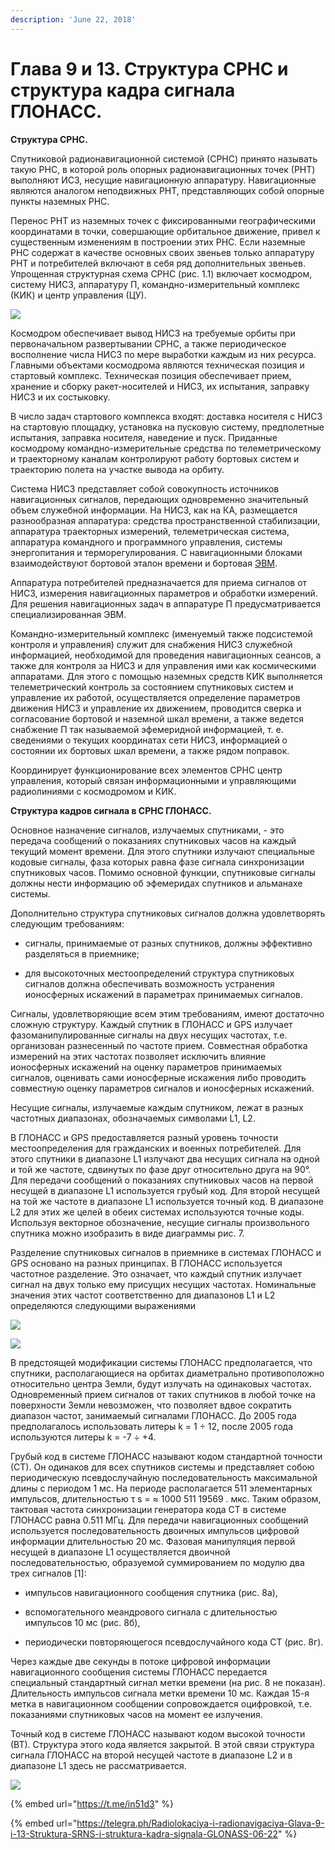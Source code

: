 ```yaml
---
description: 'June 22, 2018'
---
```


# Глава 9 и 13. Структура СРНС и структура кадра сигнала ГЛОНАСС.

**Структура СРНС.**

Спутниковой радионавигационной системой \(СРНС\) принято называть такую РНС, в которой роль опорных радионавигационных точек \(РНТ\) выполняют ИСЗ, несущие навигационную аппаратуру. Навигационные являются аналогом неподвижных РНТ, представляющих собой опорные пункты наземных РНС.

Перенос РНТ из наземных точек с фиксированными географическими координатами в точки, совершающие орбитальное движение, привел к существенным изменениям в построении этих РНС. Если наземные РНС содержат в качестве основных своих звеньев только аппаратуру РНТ и потребителей включают в себя ряд дополнительных звеньев. Упрощенная структурная схема СРНС \(рис. 1.1\) включает космодром, систему НИСЗ, аппаратуру П, командно-измерительный комплекс \(КИК\) и центр управления \(ЦУ\).

![](https://telegra.ph/file/766dbb85e613dd171e0a0.png)

Космодром обеспечивает вывод НИСЗ на требуемые орбиты при первоначальном развертывании СРНС, а также периодическое восполнение числа НИСЗ по мере выработки каждым из них ресурса. Главными объектами космодрома являются техническая позиция и стартовый комплекс. Техническая позиция обеспечивает прием, хранение и сборку ракет-носителей и НИСЗ, их испытания, заправку НИСЗ и их состыковку.

В число задач стартового комплекса входят: доставка носителя с НИСЗ на стартовую площадку, установка на пусковую систему, предполетные испытания, заправка носителя, наведение и пуск. Приданные космодрому командно-измерительные средства по телеметрическому и траекторному каналам контролируют работу бортовых систем и траекторию полета на участке вывода на орбиту.

Система НИСЗ представляет собой совокупность источников навигационных сигналов, передающих одновременно значительный объем служебной информации. На НИСЗ, как на КА, размещается разнообразная аппаратура: средства пространственной стабилизации, аппаратура траекторных измерений, телеметрическая система, аппаратура командного и программного управления, системы энергопитания и терморегулирования. С навигационными блоками взаимодействуют бортовой эталон времени и бортовая [ЭВМ](http://edu.sernam.ru/book_kiber2.php?id=815).

Аппаратура потребителей предназначается для приема сигналов от НИСЗ, измерения навигационных параметров и обработки измерений. Для решения навигационных задач в аппаратуре П предусматривается специализированная ЭВМ.

Командно-измерительный комплекс \(именуемый также подсистемой контроля и управления\) служит для снабжения НИСЗ служебной информацией, необходимой для проведения навигационных сеансов, а также для контроля за НИСЗ и для управления ими как космическими аппаратами. Для этого с помощью наземных средств КИК выполняется телеметрический контроль за состоянием спутниковых систем и управление их работой, осуществляется определение параметров движения НИСЗ и управление их движением, проводится сверка и согласование бортовой и наземной шкал времени, а также ведется снабжение П так называемой эфемеридной информацией, т. е. сведениями о текущих координатах сети НИСЗ, информацией о состоянии их бортовых шкал времени, а также рядом поправок.

Координирует функционирование всех элементов СРНС центр управления, который связан информационными и управляющими радиолиниями с космодромом и КИК.

**Структура кадров сигнала в СРНС ГЛОНАСС.**

Основное назначение сигналов, излучаемых спутниками, - это передача сообщений о показаниях спутниковых часов на каждый текущий момент времени. Для этого спутники излучают специальные кодовые сигналы, фаза которых равна фазе сигнала синхронизации спутниковых часов. Помимо основной функции, спутниковые сигналы должны нести информацию об эфемеридах спутников и альманахе системы.

Дополнительно структура спутниковых сигналов должна удовлетворять следующим требованиям:

- сигналы, принимаемые от разных спутников, должны эффективно разделяться в приемнике;

- для высокоточных местоопределений структура спутниковых сигналов должна обеспечивать возможность устранения ионосферных искажений в параметрах принимаемых сигналов.

Сигналы, удовлетворяющие всем этим требованиям, имеют достаточно сложную структуру. Каждый спутник в ГЛОНАСС и GPS излучает фазоманипулированные сигналы на двух несущих частотах, т.е. организован разнесенный по частоте прием. Совместная обработка измерений на этих частотах позволяет исключить влияние ионосферных искажений на оценку параметров принимаемых сигналов, оценивать сами ионосферные искажения либо проводить совместную оценку параметров сигналов и ионосферных искажений.

Несущие сигналы, излучаемые каждым спутником, лежат в разных частотных диапазонах, обозначаемых символами L1, L2.

В ГЛОНАСС и GPS предоставляется разный уровень точности местоопределения для гражданских и военных потребителей. Для этого спутники в диапазоне L1 излучают два несущих сигнала на одной и той же частоте, сдвинутых по фазе друг относительно друга на 90°. Для передачи сообщений о показаниях спутниковых часов на первой несущей в диапазоне L1 используется грубый код. Для второй несущей на той же частоте в диапазоне L1 используется точный код. В диапазоне L2 для этих же целей в обеих системах используются точные коды. Используя векторное обозначение, несущие сигналы произвольного спутника можно изобразить в виде диаграммы рис. 7.

Разделение спутниковых сигналов в приемнике в системах ГЛОНАСС и GPS основано на разных принципах. В ГЛОНАСС используется частотное разделение. Это означает, что каждый спутник излучает сигнал на двух только ему присущих несущих частотах. Номинальные значения этих частот соответственно для диапазонов L1 и L2 определяются следующими выражениями

![](https://telegra.ph/file/0f357afb016cf3ed33e35.png)

![](https://telegra.ph/file/d1975b2dd2b8d323b6266.png)

В предстоящей модификации системы ГЛОНАСС предполагается, что спутники, располагающиеся на орбитах диаметрально противоположно относительно центра Земли, будут излучать на одинаковых частотах. Одновременный прием сигналов от таких спутников в любой точке на поверхности Земли невозможен, что позволяет вдвое сократить диапазон частот, занимаемый сигналами ГЛОНАСС. До 2005 года предполагалось использовать литеры k = 1 ÷ 12, после 2005 года используются литеры k = -7 ÷ +4.

Грубый код в системе ГЛОНАСС называют кодом стандартной точности \(СТ\). Он одинаков для всех спутников системы и представляет собою периодическую псевдослучайную последовательность максимальной длины с периодом 1 мс. На периоде располагается 511 элементарных импульсов, длительностью τ s = ≈ 1000 511 19569 . мкс. Таким образом, тактовая частота синхронизации генератора кода СТ в системе ГЛОНАСС равна 0.511 МГц. Для передачи навигационных сообщений используется последовательность двоичных импульсов цифровой информации длительностью 20 мс. Фазовая манипуляция первой несущей в диапазоне L1 осуществляется двоичной последовательностью, образуемой суммированием по модулю два трех сигналов \[1\]:

- импульсов навигационного сообщения спутника \(рис. 8а\),

- вспомогательного меандрового сигнала с длительностью импульсов 10 мс \(рис. 8б\),

- периодически повторяющегося псевдослучайного кода СТ \(рис. 8г\).

Через каждые две секунды в потоке цифровой информации навигационного сообщения системы ГЛОНАСС передается специальный стандартный сигнал метки времени \(на рис. 8 не показан\). Длительность импульсов сигнала метки времени 10 мс. Каждая 15-я метка в навигационном сообщении сопровождается оцифровкой, т.е. показаниями спутниковых часов на момент ее излучения.

Точный код в системе ГЛОНАСС называют кодом высокой точности \(ВТ\). Структура этого кода является закрытой. В этой связи структура сигнала ГЛОНАСС на второй несущей частоте в диапазоне L2 и в диапазоне L1 здесь не рассматривается.

![](https://telegra.ph/file/36291c598adcdc7073e74.png)

{% embed url="https://t.me/in51d3" %}

{% embed url="https://telegra.ph/Radiolokaciya-i-radionavigaciya-Glava-9-i-13-Struktura-SRNS-i-struktura-kadra-signala-GLONASS-06-22" %}

